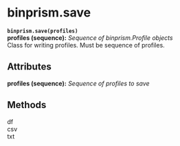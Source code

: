 # binprism.save
**`binprism.save(profiles)`** <br />
**profiles (sequence):** *Sequence of binprism.Profile objects* <br />
Class for writing profiles. Must be sequence of profiles.

## Attributes
**profiles (sequence):** *Sequence of profiles to save*

## Methods
df <br />
csv <br />
txt <br />
